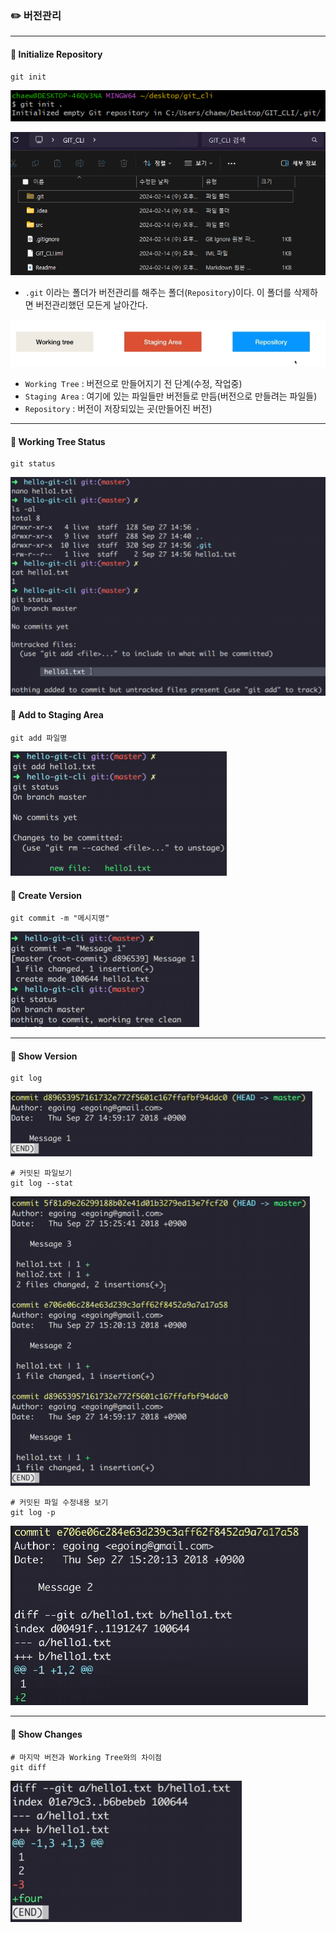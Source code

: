 ### ✏️ 버전관리

---

#### 💭 Initialize Repository

```
git init
```
![img.png](img/init.png)

![img_1.png](img/repo.png)

- `.git` 이라는 폴더가 버전관리를 해주는 폴더(`Repository`)이다. 이 폴더를 삭제하면 버전관리했던 모든게 날아간다.

![img_3.png](img/workingtree.png)

- `Working Tree` : 버전으로 만들어지기 전 단계(수정, 작업중)
- `Staging Area` : 여기에 있는 파일들만 버전들로 만듬(버전으로 만들려는 파일들)
- `Repository` : 버전이 저장되있는 곳(만들어진 버전)

---

#### 💭 Working Tree Status
```
git status
```

![img_2.png](img/status.png)

#### 💭 Add to Staging Area
```
git add 파일명
```

![img_4.png](img/add.png)

#### 💭 Create Version
```
git commit -m "메시지명"
```

![img_5.png](img/commit.png)

---

#### 💭 Show Version
```
git log
```

![img_6.png](img/log.png)

```
# 커밋된 파일보기
git log --stat
```

![img_7.png](img/log_stat.png)

```
# 커밋된 파일 수정내용 보기
git log -p
```

![img_9.png](img/log__p.png)

---

#### 💭 Show Changes

```
# 마지막 버전과 Working Tree와의 차이점
git diff
```

![img_8.png](img/diff.png)


